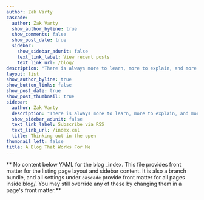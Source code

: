 ```yaml
---
author: Zak Varty
cascade:
  author: Zak Varty
  show_author_byline: true
  show_comments: false
  show_post_date: true
  sidebar:
    show_sidebar_adunit: false
    text_link_label: View recent posts
    text_link_url: /blog/
description: "There is always more to learn, more to explain, and more to explore. This page is somewhere between a collection of notebooks and a blog; it is a place to store and share my thoughts as they develop. \n"
layout: list
show_author_byline: true
show_button_links: false
show_post_date: true
show_post_thumbnail: true
sidebar:
  author: Zak Varty
  description: "There is always more to learn, more to explain, and more to explore. This page is somewhere between a collection of notebooks and a blog; it is a place to store and share my thoughts as they develop. \n"
  show_sidebar_adunit: false
  text_link_label: Subscribe via RSS
  text_link_url: /index.xml
  title: Thinking out in the open
thumbnail_left: false
title: A Blog That Works For Me
---
```


** No content below YAML for the blog _index. This file provides front matter for the listing page layout and sidebar content. It is also a branch bundle, and all settings under `cascade` provide front matter for all pages inside blog/. You may still override any of these by changing them in a page's front matter.**
